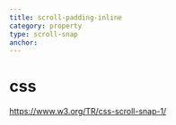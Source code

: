 ```yaml
---
title: scroll-padding-inline
category: property
type: scroll-snap
anchor:
---
```


# css

<https://www.w3.org/TR/css-scroll-snap-1/>
